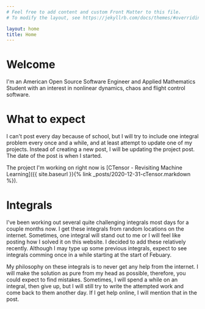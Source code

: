 ```yaml
---
# Feel free to add content and custom Front Matter to this file.
# To modify the layout, see https://jekyllrb.com/docs/themes/#overriding-theme-defaults

layout: home
title: Home
---
```


<script type="text/x-mathjax-config">
MathJax.Hub.Config({
  tex2jax: {
    inlineMath: [['$','$'], ['\\(','\\)']],
    processEscapes: true
  }
});
</script>
<script src="https://cdnjs.cloudflare.com/ajax/libs/mathjax/2.7.0/MathJax.js?config=TeX-AMS-MML_HTMLorMML" type="text/javascript"></script>


# Welcome
I'm an American Open Source Software Engineer and Applied Mathematics Student with an interest in nonlinear dynamics, chaos and flight control software. 

# What to expect
I can't post every day because of school, but I will try to include one integral problem every once and a while, and at least attempt to update one of my projects. Instead of creating a new post, I will be updating the project post. The date of the post is when I started.

The project I'm working on right now is [CTensor - Revisiting Machine Learning]({{ site.baseurl }}{% link _posts/2020-12-31-cTensor.markdown %}).

# Integrals
I've been working out several quite challenging integrals most days for a couple months now. I get these integrals from random locations on the internet. Sometimes, one integral will stand out to me or I will feel like posting how I solved it on this website. I decided to add these relatively recently. Although I may type up some previous integrals, expect to see integrals comming once in a while starting at the start of Febuary.

My philosophy on these integrals is to never get any help from the internet. I will make the solution as pure from my head as possible, therefore, you could expect to find mistakes. Sometimes, I will spend a while on an integral, then give up, but I will still try to write the attempted work and come back to them another day. If I get help online, I will mention that in the post. 

